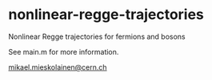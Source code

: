 # nonlinear-regge-trajectories
Nonlinear Regge trajectories for fermions and bosons

See main.m for more information.

mikael.mieskolainen@cern.ch
